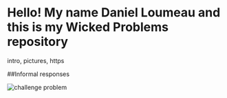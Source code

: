 # Hello! My name Daniel Loumeau and this is my Wicked Problems repository

intro, pictures, https

##Informal responses

![challenge problem]()
